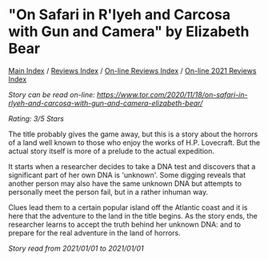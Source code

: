 # "On Safari in R'lyeh and Carcosa with Gun and Camera" by Elizabeth Bear

[Main Index](../../../README.md) / [Reviews Index](../../README.md) / [On-line Reviews Index](../README.md) / [On-line 2021 Reviews Index](README.md)

*Story can be read on-line: <https://www.tor.com/2020/11/18/on-safari-in-rlyeh-and-carcosa-with-gun-and-camera-elizabeth-bear/>*

*Rating: 3/5 Stars*

The title probably gives the game away, but this is a story about the horrors of a land well known to those who enjoy the works of H.P. Lovecraft. But the actual story itself is more of a prelude to the actual expedition.

It starts when a researcher decides to take a DNA test and discovers that a significant part of her own DNA is 'unknown'. Some digging reveals that another person may also have the same unknown DNA but attempts to personally meet the person fail, but in a rather inhuman way.

Clues lead them to a certain popular island off the Atlantic coast and it is here that the adventure to the land in the title begins. As the story ends, the researcher learns to accept the truth behind her unknown DNA: and to prepare for the real adventure in the land of horrors.

*Story read from 2021/01/01 to 2021/01/01*
